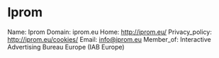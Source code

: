 
# Iprom

Name: Iprom
Domain: iprom.eu
Home: http://iprom.eu/
Privacy_policy: http://iprom.eu/cookies/
Email: info@iprom.eu
Member_of: Interactive Advertising Bureau Europe (IAB Europe)
